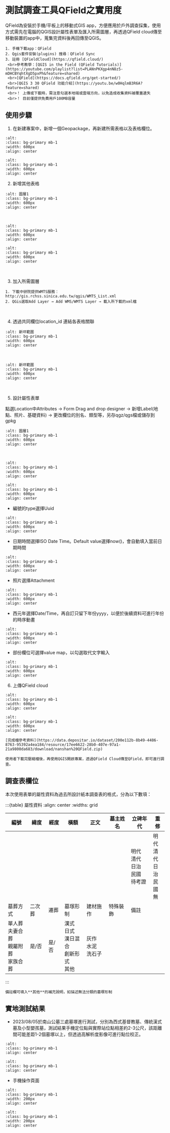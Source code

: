 # 測試調查工具QField之實用度

QField為安裝於手機/平板上的移動式GIS app，方便應用於戶外調查採集，使用方式需先在電腦的QGIS設計屬性表單及匯入所需圖層，再透過QField cloud傳至移動裝置的app中，蒐集完資料後再回傳至QGIS。

```{tip}
1. 手機下載app：QField
2. Qgis套件安裝(plugins) 搜尋：QField Sync 
3. 註冊 [QFieldCloud](https://qfield.cloud/)
 <br>參考教學：[QGIS in the Field (QField Tutorials)](https://youtube.com/playlist?list=PLANnPKXgp4nN8z5-mDHCBYqhtXgD5pxPh&feature=shared)
 <br>[QField](https://docs.qfield.org/get-started/) 
 <br>[QGIS 3 30 QField 功能介紹](https://youtu.be/w0HqlmB3R6A?feature=shared)
 <br>！ 上傳或下載時，需注意勾選本地端或雲端方向，以免造成收集資料被覆蓋遺失
 <br>！ 目前僅提供免費用戶100MB容量
```
## 使用步驟
1. 在新建專案中，新增一個Geopackage，再新建所需表格以及表格欄位。
```{image} ./images/geo1.png
:alt:
:class: bg-primary mb-1
:width: 600px
:align: center
```
```{image} ./images/geo3.png
:alt:
:class: bg-primary mb-1
:width: 600px
:align: center
```

2. 新增其他表格

```{image} ./images/圖層1.png
:alt: 圖層1
:class: bg-primary mb-1
:width: 600px
:align: center
```
<br>

```{image} ./images/圖層2.png
:alt:
:class: bg-primary mb-1
:width: 600px
:align: center
```
```{image} ./images/圖層3.png
:alt:
:class: bg-primary mb-1
:width: 600px
:align: center
```

<br>

3. 加入所需圖層

```{tip}
1. 下載中研院提供WMTS服務： http://gis.rchss.sinica.edu.tw/qgis/WMTS_List.xml
2. QGis選取Add Layer → Add WMS/WMTS Layer → 載入所下載的xml檔
```
<br>

4. 透過共同欄位location_id 連結各表格關聯
```{image} ./images/關聯1.png
:alt: 新坪範圍
:class: bg-primary mb-1
:width: 600px
:align: center
```
<br>

```{image} ./images/關聯2.png
:alt: 新坪範圍
:class: bg-primary mb-1
:width: 600px
:align: center
```
<br>

5. 設計屬性表單

點選Location中Attributes → Form Drag and drop designer → 新增Label(地點、照片、基礎資料) → 更改欄位的別名、類型等，另存qgz/qgs檔或儲存到gpkg
```{image} ./images/設計1.png
:alt: 圖層1
:class: bg-primary mb-1
:width: 600px
:align: center
```
<br>

```{image} ./images/設計2.png
:alt:
:class: bg-primary mb-1
:width: 600px
:align: center
```
```{image} ./images/設計3.png
:alt:
:class: bg-primary mb-1
:width: 600px
:align: center
```

* 編號的type選擇Uuid
```{image} ./images/編號.png
:alt: 
:class: bg-primary mb-1
:width: 600px
:align: center
```
* 日期時間選擇ISO Date Time。Default value選擇now()，會自動填入當前日期時間
```{image} ./images/日期時間.png
:alt: 
:class: bg-primary mb-1
:width: 600px
:align: center
```
* 照片選擇Attachment
```{image} ./images/照片.png
:alt: 
:class: bg-primary mb-1
:width: 600px
:align: center
```
* 西元年選擇Date/Time，再自訂只留下年份yyyy，以便於後續資料可進行年份的時序動畫
```{image} ./images/西元年.png
:alt: 
:class: bg-primary mb-1
:width: 600px
:align: center
```
* 部份欄位可選擇value map，以勾選取代文字輸入
```{image} ./images/valuemap.png
:alt: 
:class: bg-primary mb-1
:width: 600px
:align: center
```
6. 上傳QField cloud
```{image} ./images/上傳1.png
:alt: 
:class: bg-primary mb-1
:width: 600px
:align: center
```
```{image} ./images/上傳2.png
:alt: 
:class: bg-primary mb-1
:width: 600px
:align: center
```

```{tip}
[完成檔參考資料](https://data.depositar.io/dataset/200e112b-8b49-4486-8763-95392a4ea184/resource/17ee6622-28b0-407e-97a1-21a9800da683/download/nanshan%20QField.zip)

使用者下載完壓縮檔後，再使用QGIS開啟專案，透過QField Cloud傳至QField，即可進行調查。
```

## 調查表欄位
本次使用表單的屬性資料為過去所設計紙本調查表的格式，分為以下數項：

:::{table} 屬性資料 
:align: center
:widths: grid

|編號|緯度|經度|橫額|正文|墓主姓名|立碑年代|重修|
|---|---|---|---|---|---|---|---|
|   |   |   |   |   |   |明代<br>清代<br>日治<br>民國<br>待考證|明代<br>清代<br>日治<br>民國<br>無|
|墓葬方式|二次葬|遷葬|墓塚形制|建材施作|特殊裝飾|備註|	
|單人葬<br>夫妻合葬<br>親屬附葬<br>家族合葬|是/否|是/否|漢式<br>日式<br>漢日混合<br>創新形式<br>其他|灰作<br>水泥<br>洗石子|   |   |
:::

```{tip}
備註欄可填入**其他**的補充說明，如描述無法分類的墓塚形制
```
## 實地測試結果

* 2023/08/05於南山公墓三處墓塚進行測試，分別為西式基督教墓、傳統漢式墓及小型嬰孩墓，測試結果手機定位點與實際站位點相差約2-3公尺，該距離間可能差距1-2個墓塚以上，但透過高解析度影像可進行點位校正。
```{image} ./images/巴克禮位置.jpg
:alt: 
:class: bg-primary mb-1
:align: center
```
```{image} ./images/曾振暘位置.jpg
:alt: 
:class: bg-primary mb-1
:align: center
```

* 手機操作頁面
```{image} ./images/IMG_4140.PNG
:alt: 
:class: bg-primary mb-1
:width: 200px
:align: center
```
```{image} ./images/IMG_4179.PNG
:alt: 
:class: bg-primary mb-1
:width: 200px
:align: center
```

